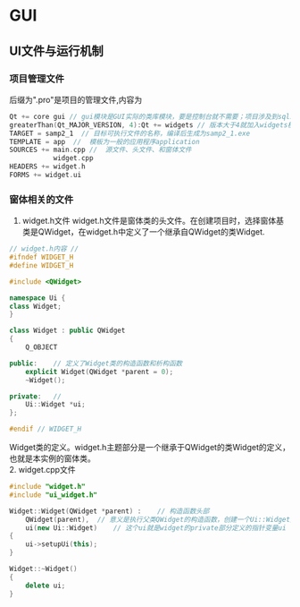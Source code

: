 # GUI
## UI文件与运行机制
### 项目管理文件
后缀为".pro"是项目的管理文件,内容为  
```cpp
Qt += core gui // gui模块是GUI实际的类库模块，要是控制台就不需要；项目涉及到sql就改成 += sql
greaterThan(Qt_MAJOR_VERSION, 4):Qt += widgets // 版本大于4就加入widgets模块
TARGET = samp2_1  // 目标可执行文件的名称，编译后生成为samp2_1.exe
TEMPLATE = app  //  模板为一般的应用程序application
SOURCES += main.cpp //  源文件、头文件、和窗体文件
           widget.cpp
HEADERS += widget.h
FORMS += widget.ui
```
### 窗体相关的文件
1. widget.h文件
widget.h文件是窗体类的头文件。在创建项目时，选择窗体基类是QWidget，在widget.h中定义了一个继承自QWidget的类Widget.  
```cpp
// widget.h内容 //
#ifndef WIDGET_H
#define WIDGET_H

#include <QWidget>

namespace Ui {
class Widget;
}

class Widget : public QWidget
{
    Q_OBJECT

public:    // 定义了Widget类的构造函数和析构函数
    explicit Widget(QWidget *parent = 0);
    ~Widget();

private:   // 
    Ui::Widget *ui;
};

#endif // WIDGET_H
```
Widget类的定义。widget.h主题部分是一个继承于QWidget的类Widget的定义，也就是本实例的窗体类。  
2. widget.cpp文件
```cpp
#include "widget.h"
#include "ui_widget.h"

Widget::Widget(QWidget *parent) :    // 构造函数头部
    QWidget(parent),  // 意义是执行父类QWidget的构造函数，创建一个Ui::Widget类的对象ui。
    ui(new Ui::Widget)    // 这个ui就是widget的private部分定义的指针变量ui
{
    ui->setupUi(this);
}

Widget::~Widget()
{
    delete ui;
}
```
